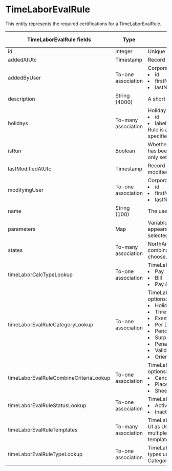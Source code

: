 # TimeLaborEvalRule

This entity represents the required certifications for a TimeLaborEvalRule.



<table>
    <colgroup>
        <col width="20%" />
        <col width="20%" />
        <col width="20%" />
        <col width="20%" />
        <col width="20%" />
    </colgroup>
    <thead>
        <tr class="header">
            <th>TimeLaborEvalRule fields</th>
            <th>Type</th>
            <th>Description</th>
            <th>Not null</th>
            <th>Read-only</th>
        </tr>
    </thead>
    <tbody>
        <tr class="even">
            <td>id</td>
            <td>Integer</td>
            <td>Unique identifier for this entity.</td>
            <td>X</td>
            <td>X</td>
        </tr>
        <tr class="odd">
            <td>addedAtUtc</td>
            <td>Timestamp</td>
            <td>Record of when Rule was created.</td>
            <td>X</td>
            <td></td>
        </tr>
        <tr class="even">
            <td>addedByUser</td>
            <td>To-one association</td>
            <td>CorporateUser default fields: 
                <li>id</li>
                <li>firstName</li>
                <li>lastName</li>
            </td>
            <td></td>
            <td></td>
        </tr>
        <tr class="odd">
            <td>description</td>
            <td>String (4000)</td>
            <td>A short description of the Rule.</td>
            <td>X</td>
            <td></td>
        </tr>
        <tr class="even">
            <td>holidays</td>
            <td>To-many association</td>
            <td>Holiday fields: 
                <li>id</li>
                <li>label</li>
            Rule is associate to a Holiday for certain specified dates on the calendar.</td>
            <td></td>
            <td></td>
        </tr>
        <tr class="odd">
            <td>isRun</td>
            <td>Boolean</td>
            <td>Whether or not the rule has been run. If it has been run, the rule cannot be deleted, only set to inactive.</td>
            <td>X</td>
            <td>X</td>
        </tr>
        <tr class="even">
            <td>lastModifiedAtUtc</td>
            <td>Timestamp</td>
            <td>Record of when the rule was most recently modified.</td>
            <td>X</td>
            <td></td>
        </tr>
        <tr class="odd">
            <td>modifyingUser</td>
            <td>To-one association</td>
            <td>CorporateUser default fields:  
                <li>id</li>
                <li>firstName</li>
                <li>lastName</li></td>
            <td>X</td>
            <td>X</td>
        </tr>
        <tr class="even">
            <td>name</td>
            <td>String (100)</td>
            <td>The user given name of the rule.</td>
            <td>X</td>
            <td></td>
        </tr>
        <tr class="odd">
            <td>parameters</td>
            <td>Map</td>
            <td>Variable Rule Type Information that appears based on what Rule Type is selected.</td>
            <td></td>
            <td>X</td>
        </tr>
        <tr class="even">
            <td>states</td>
            <td>To-many association</td>
            <td>NorthAmericaState. All 50 states and any combination of them are available to choose.</td>
            <td></td>
            <td></td>
        </tr>
        <tr class="odd">
            <td>timeLaborCalcTypeLookup</td>
            <td>To-one association</td>
            <td>TimeLaborCalcTypeLookup options:
                <li>Pay</li>
                <li>Bill</li>
                <li>Pay & Bill.</li>
            </td>
            <td>X</td>
            <td></td>
        </tr>
        <tr class="even">
            <td>timeLaborEvalRuleCategoryLookup</td>
            <td>To-one association</td>
            <td>TimeLaborEvalRuleCategoryLookup options: 
                <li>Holiday</li> <li>Threshold <li>Exempt <li>Per Diem <li>PeriodBasedRate <li>Surplus <li>Penalties <li>Validation <li>Orientation</td>
            <td></td>
            <td></td>
        </tr>
        <tr class="odd">
            <td>timeLaborEvalRuleCombineCriteriaLookup</td>
            <td>To-one association</td>
            <td>TimeLaborEvalRuleCombineCriteriaLookup options: 
                <li>Candidate</li> <li>Placement</li> <li>Sheet</li></td>
            <td>X</td>
            <td></td>
        </tr>
        <tr class="even">
            <td>timeLaborEvalRuleStatusLookup</td>
            <td>To-one association</td>
            <td>TimeLaborEvalRuleStatusLookup options: 
                <li>Active <li>Inactive.</td>
            <td>X</td>
            <td></td>
        </tr>
        <tr class="odd">
            <td>timeLaborEvalRuleTemplates</td>
            <td>To-many association</td>
            <td>TimeLaborEvalRuleTemplate: Displays on UI as Used on Templates, could be on multiple templates. Points to which templates the rule is used on.</td>
            <td></td>
            <td>X</td>
        </tr>
        <tr class="even">
            <td>timeLaborEvalRuleTypeLookup</td>
            <td>To-one association</td>
            <td>TimeLaborEvalRuleTypeLookup: All rule types under the categories listed in the Category Lookup.</td>
            <td>X</td>
            <td></td>
        </tr>
    </tbody>
</table>